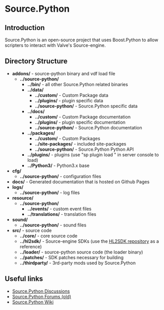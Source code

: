 # Source.Python

## Introduction
Source.Python is an open-source project that uses Boost.Python to allow scripters to interact with Valve's Source-engine.


## Directory Structure
* __addons/__ - source-python binary and vdf load file
  * __../source-python/__
    * __../bin/__ - all other Source.Python related binaries
    * __../data/__
      * __../custom/__ - Custom Package data
      * __../plugins/__ - plugin specific data
      * __../source-python/__ - Source.Python specific data
    * __../docs/__
      * __../custom/__ - Custom Package documentation
      * __../plugins/__ - plugin specific documentation
      * __../source-python/__ - Source.Python documentation
    * __../packages/__
      * __../custom/__ - Custom Packages
      * __../site-packages/__ - included site-packages
      * __../source-python/__ - Source.Python Python API
    * __../plugins/__ - plugins (use "sp plugin load <plugin>" in server console to load)
    * __../Python3/__ - Python3.x base
* __cfg/__
  * __../source-python/__ - configuration files
* __docs/__ - Generated documentation that is hosted on Github Pages
* __logs/__
  * __../source-python/__ - log files
* __resource/__
  * __../source-python/__
    * __../events/__ - custom event files
    * __../translations/__ - translation files
* __sound/__
  * __../source-python/__ - sound files
* __src/__ - source code
  * __../core/__ - core source code
  * __../hl2sdk/__ - Source-engine SDKs (use the [HL2SDK repository](http://github.com/alliedmodders/hl2sdk/branches/all) as a reference)
  * __../loader/__ - source-python source code (the loader binary)
  * __../patches/__ - SDK patches necessary for building
  * __../thirdparty/__ - 3rd-party mods used by Source.Python


## Useful links
* [Source.Python Discussions](https://github.com/Source-Python-Dev-Team/Source.Python/discussions)
* [Source.Python Forums (old)](https://web.archive.org/web/20250810154852/https://sourcepython.com/)
* [Source.Python Wiki](https://source-python-dev-team.github.io/Source.Python/)
